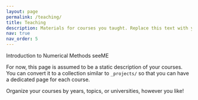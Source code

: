 ```yaml
---
layout: page
permalink: /teaching/
title: Teaching
description: Materials for courses you taught. Replace this text with your description.
nav: true
nav_order: 5
---
```


Introduction to Numerical Methods
seeME

For now, this page is assumed to be a static description of your courses. You can convert it to a collection similar to `_projects/` so that you can have a dedicated page for each course.

Organize your courses by years, topics, or universities, however you like!
